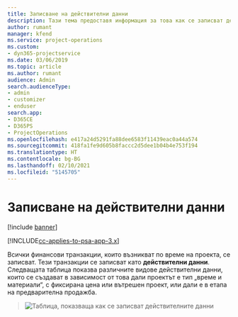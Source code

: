 ```yaml
---
title: Записване на действителни данни
description: Тази тема предоставя информация за това как се записват действителните данни.
author: rumant
manager: kfend
ms.service: project-operations
ms.custom:
- dyn365-projectservice
ms.date: 03/06/2019
ms.topic: article
ms.author: rumant
audience: Admin
search.audienceType:
- admin
- customizer
- enduser
search.app:
- D365CE
- D365PS
- ProjectOperations
ms.openlocfilehash: e417a24d5291fa88dee6583f11439eac0a44a574
ms.sourcegitcommit: 418fa1fe9d605b8faccc2d5dee1b04b4e753f194
ms.translationtype: HT
ms.contentlocale: bg-BG
ms.lasthandoff: 02/10/2021
ms.locfileid: "5145705"
---
```

# <a name="recording-actuals"></a>Записване на действителни данни 

[!include [banner](../includes/psa-now-project-operations.md)]

[!INCLUDE[cc-applies-to-psa-app-3.x](../includes/cc-applies-to-psa-app-3x.md)]

Всички финансови транзакции, които възникват по време на проекта, се записват. Тези транзакции се записват като **действителни данни**. Следващата таблица показва различните видове действителни данни, които се създават в зависимост от това дали проектът е тип „време и материали“, с фиксирана цена или вътрешен проект, или дали е в етапа на предварителна продажба.

> ![Таблица, показваща как се записват действителните данни](media/advanced-table2.png)
